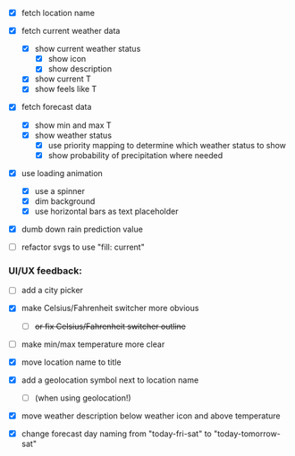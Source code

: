- [x] fetch location name
- [x] fetch current weather data
  - [x] show current weather status
    - [x] show icon
    - [x] show description
  - [x] show current T
  - [x] show feels like T
- [x] fetch forecast data
  - [x] show min and max T
  - [x] show weather status
    - [x] use priority mapping to determine which weather status to show
    - [x] show probability of precipitation where needed
- [x] use loading animation
  - [x] use a spinner 
  - [x] dim background
  - [x] use horizontal bars as text placeholder
- [x] dumb down rain prediction value
- [ ] refactor svgs to use "fill: current"





### UI/UX feedback:

- [ ] add a city picker 
- [x] make Celsius/Fahrenheit switcher more obvious 
  - [ ] ~~or fix Celsius/Fahrenheit switcher outline~~ 
- [ ] make min/max temperature more clear
- [x] move location name to title 
- [x] add a geolocation symbol next to location name 
  - [ ] (when using geolocation!)

- [x] move weather description below weather icon and above temperature
- [x] change forecast day naming from "today-fri-sat" to "today-tomorrow-sat"




